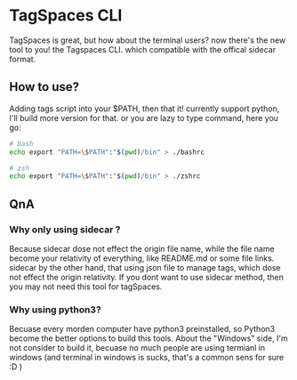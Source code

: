 # TagSpaces CLI
TagSpaces is great, but how about the terminal users? now there's the new tool to you! the Tagspaces CLI.
which compatible with the offical sidecar format.

## How to use?
Adding tags script into your $PATH, then that it! currently support python, I'll build more version for that. or you are lazy to type command, here you go:
```bash
# bash
echo export "PATH=\$PATH":"$(pwd)/bin" > ./bashrc

# zsh
echo export "PATH=\$PATH":"$(pwd)/bin" > ./zshrc
```

## QnA

### Why only using **sidecar** ?
Because sidecar dose not effect the origin file name, while the file name become your relativity of everything, like README.md or some file links. sidecar by the other hand, that using json file to manage tags, which dose not effect the origin relativity. If you dont want to use sidecar method, then you may not need this tool for tagSpaces.

### Why using python3?
Becuase every morden computer have python3 preinstalled, so Python3 become the better options to build this tools. About the "Windows" side, I'm not consider to build it, becuase no much people are using termianl in windows (and terminal in windows is sucks, that's a common sens for sure :D )
